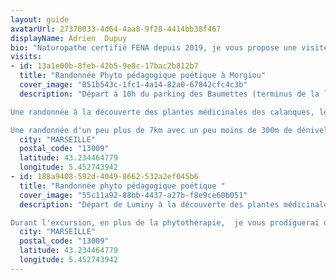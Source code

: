 ```yaml
---
layout: guide
avatarUrl: 27370033-4d64-4aa8-9f28-4414bb38f467
displayName: Adrien  Dupuy
bio: "Naturopathe certifié FENA depuis 2019, je vous propose une visite groupée des plantes médicinales des calanques en poésie , en supplément de mes consultations individuelles en cabinet "
visits:
- id: 13a1e00b-8feb-42b5-9e8c-17bac2b812b7
  title: "Randonnée Phyto pédagogique poétique à Morgiou"
  cover_image: "051b543c-1fc1-4a14-82a0-67842cfc4c3b"
  description: "Départ à 10h du parking des Baumettes (terminus de la ligne de bus 22 en direction des Baumettes). Ceux qui préfèrent peuvent me retrouver à 9h30 au rond point du Prado pour que l'on prenne le bus ensemble jusqu'au point de départ.

Une randonnée à la découverte des plantes médicinales des calanques, le tout agrémenté de conseils généralistes en nutrition et hygiène de vie lors de la pause collation si vous êtes intéressés, ainsi que de textes de slam ayant pour thème la santé et la randonnée qui vous seront clamés à des endroits spécifiques de la sortie.

Une randonnée d'un peu plus de 7km avec un peu moins de 300m de dénivelés positifs, niveau sportif correct nécessaire pour venir à cette sortie. Des bonnes chaussures de marche (ni sandales ni claquettes), deux litres d'eau minimum ainsi que votre pique nique. Ni toilettes ni eau potable et interdiction de fumer dans le parc "
  city: "MARSEILLE"
  postal_code: "13009"
  latitude: 43.234464779
  longitude: 5.452743942
- id: 188a9408-592d-4049-8662-532a2ef045b6
  title: "Randonnée phyto pédagogique poétique "
  cover_image: "55c11a92-88bb-4437-a27b-f8e9ce60b051"
  description: "Départ de Luminy à la découverte des plantes médicinales des calanques avant d'aller à la calanque de Sugiton pour une pause soleil-baignade-pique-nique devant son eau turquoise en harmonie avec le vert de la végétation alentours et le blanc de la roche calcaire.

Durant l'excursion, en plus de la phytothérapie,  je vous prodiguerai quelques conseils généralistes en santé naturelle (nutrition et hygiène de vie) et vous distrairai - si cela vous intéresse - par des textes de slams sur la santé ou en improvisant à partir de vos mots. Cela pour rendre la journée aussi instructive que ludique."
  city: "MARSEILLE"
  postal_code: "13009"
  latitude: 43.234464779
  longitude: 5.452743942
---
```

